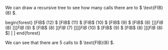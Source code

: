 We can draw a recursive tree to see how many calls there are to $ \text{FIB}(8) $.

begin{forest}
[FIB$ (12) $
		[FIB$ (11) $
				[FIB$ (10) $
						[FIB$ (9) $
								[FIB$ (8) $]
							]
							[FIB$ (8) $]
					]
					[FIB$ (9) $
						[FIB$ (8) $]
							[FIB$ (7) $]
					]
			]
			[FIB$ (10) $
				[FIB$ (9) $
						[FIB$ (8) $]
					]
					[FIB$ (8) $]
]
]
end{forest}

We can see that there are 5 calls to $ \text{FIB}(8) $.
